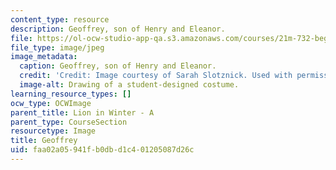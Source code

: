 ```yaml
---
content_type: resource
description: Geoffrey, son of Henry and Eleanor.
file: https://ol-ocw-studio-app-qa.s3.amazonaws.com/courses/21m-732-beginning-costume-design-and-construction-fall-2008/faa02a05941fb0dbd1c401205087d26c_geoffrey.jpg
file_type: image/jpeg
image_metadata:
  caption: Geoffrey, son of Henry and Eleanor.
  credit: 'Credit: Image courtesy of Sarah Slotznick. Used with permission.'
  image-alt: Drawing of a student-designed costume.
learning_resource_types: []
ocw_type: OCWImage
parent_title: Lion in Winter - A
parent_type: CourseSection
resourcetype: Image
title: Geoffrey
uid: faa02a05-941f-b0db-d1c4-01205087d26c
---
```

